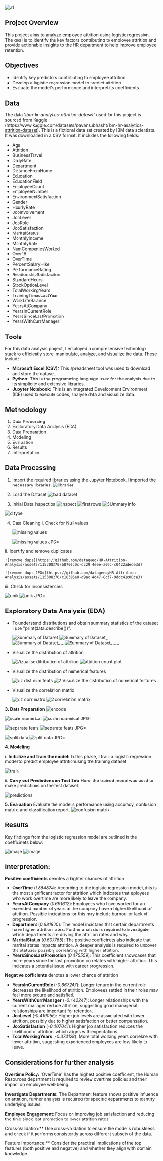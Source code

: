 ![a1](https://github.com/datageeq/HR-Attrition-Analysis/assets/115308270/38d15c8e-4ca9-4793-a93c-e53625851b9e)


## Project Overview
This project aims to analyze employee attrition using logistic regression. The goal is to identify the key factors contributing to employee attrition and provide actionable insights to the HR department to help improve employee retention.

## Objectives
- Identify key predictors contributing to employee attrition.
- Develop a logistic regression model to predict attrition.
- Evaluate the model's performance and interpret its coefficients.

## Data
The data '*ibm-hr-analytics-attrition-dataset*' used for this project is sourced from Kaggle (https://www.kaggle.com/datasets/pavansubhasht/ibm-hr-analytics-attrition-dataset). This is a fictional data set created by IBM data scientists. It was downloaded in a CSV format. It includes the following fields: 
- Age
- Attrition
- BusinessTravel
- DailyRate
- Department
- DistanceFromHome
- Education
- EducationField
- EmployeeCount
- EmployeeNumber
- EnvironmentSatisfaction
- Gender
- HourlyRate
- JobInvolvement
- JobLevel
- JobRole
- JobSatisfaction
- MaritalStatus
- MonthlyIncome
- MonthlyRate
- NumCompaniesWorked
- Over18
- OverTime
- PercentSalaryHike
- PerformanceRating
- RelationshipSatisfaction
- StandardHours
- StockOptionLevel
- TotalWorkingYears
- TrainingTimesLastYear
- WorkLifeBalance
- YearsAtCompany
- YearsInCurrentRole
- YearsSinceLastPromotion
- YearsWithCurrManager

## Tools
For this data analysis project, I employed a comprehensive technology stack to efficiently store, manipulate, analyze, and visualize the data. These include:
- **Microsoft Excel (CSV):** This spreadsheet tool was used to download and store the dataset.
- **Python:** This is the programming language used for the analysis due to its simplicity and extensive libraries.
- **Jupyter Notebook:** This is an Integrated Development Environment (IDE) used to execute codes, analyse data and visualize data.


## Methodology
1. Data Processing
2. Exploratory Data Analysis (EDA)
3. Data Preparation
4. Modeling
5. Evaluation
6. Results
7. Interpretation


## Data Processing
1. Import the required libraries using the Jupyter Notebook, I imported the necessary libraries.
![libraries](https://github.com/datageeq/HR-Attrition-Analysis/assets/115308270/6c8aeb4d-7862-4e8c-9fd2-8fa61f92e014)


2. Load the Dataset
![load dataset](https://github.com/datageeq/HR-Attrition-Analysis/assets/115308270/7ed811c2-0f3b-4d20-809d-13b3b85240f4)


3. Initial Data Inspection
  ![inspect](https://github.com/datageeq/HR-Attrition-Analysis/assets/115308270/923e3cc9-6f54-4d00-8c62-bf0f2c2344d9)
  ![first rows](https://github.com/datageeq/HR-Attrition-Analysis/assets/115308270/aab3c28f-27b7-471b-8f58-3a53ca7de05e)
  ![SUmmary info](https://github.com/datageeq/HR-Attrition-Analysis/assets/115308270/6c64ea18-d4f1-43f9-8eaf-2e2a8af290eb)

  ![d type](https://github.com/datageeq/HR-Attrition-Analysis/assets/115308270/f3523976-7eed-49cb-9120-31d7552d2bd0)




4. Data Cleaning
i. Check for Null values
   
    ![missing values](https://github.com/datageeq/HR-Attrition-Analysis/assets/115308270/be78b926-eb61-4995-952b-ddd874441b3a)
   
    ![missing values JPG=](https://github.com/datageeq/HR-Attrition-Analysis/assets/115308270/7ee7ee62-67b0-4bf2-b685-4b9c0ee822e1)

ii. Identify and remove duplicates
   
    ![remove dups](https://github.com/datageeq/HR-Attrition-Analysis/assets/115308270/b8706c0c-dc29-4eee-a0ac-c0422adede3d)
   
    ![remove dups JPG=](https://github.com/datageeq/HR-Attrition-Analysis/assets/115308270/c18316a0-d9ac-4d47-8cb7-9ddc41c00ca3)
  
iii. Check for inconsistencies
   
   ![unik](https://github.com/datageeq/HR-Attrition-Analysis/assets/115308270/c5530ee0-ce17-4561-a90c-f44c1dcc3c48)
   ![unik JPG=](https://github.com/datageeq/HR-Attrition-Analysis/assets/115308270/dbaf59d6-d4b7-4f6e-95b6-7a047d88ed26)


   




   
## Exploratory Data Analysis (EDA)
   - To understand distributions and obtain summary statistics of the dataset I use "print(data.describe())".
     
     ![Summary of Dataset](https://github.com/datageeq/HR-Attrition-Analysis/assets/115308270/6aad0336-339a-4709-9bc3-cd212a3fa99a)
     ![Summary of Dataset_](https://github.com/datageeq/HR-Attrition-Analysis/assets/115308270/261418c7-d9da-412d-ace9-b9ef9ae15b43)
     ![Summary of Dataset_ _](https://github.com/datageeq/HR-Attrition-Analysis/assets/115308270/8278b2a7-22a3-4d39-8b18-f9d09f1a6670)
     ![Summary of Dataset_ _ _](https://github.com/datageeq/HR-Attrition-Analysis/assets/115308270/b4d56b0b-a183-48df-8c48-ef421e714ebe)


   - Visualize the distribution of attrition
     
      ![Vizualise ditribution of attrition](https://github.com/datageeq/HR-Attrition-Analysis/assets/115308270/2e9f833b-7129-4a2e-a5b3-427f0dca25d2)
      ![attrition count plot](https://github.com/datageeq/HR-Attrition-Analysis/assets/115308270/ae1d26a9-b799-4b56-867a-7d5ab34c30e8)



   - Visualize the distribution of numerical features

      ![viz dist num feats](https://github.com/datageeq/HR-Attrition-Analysis/assets/115308270/586742c4-d207-4aad-a6a4-800591045f9b)
        ![2 Visualize the distribution of numerical features](https://github.com/datageeq/HR-Attrition-Analysis/assets/115308270/a417c4d1-a2ff-443e-afa8-e01d1a1874c5)



   - Visualize the correlation matrix

        ![viz corr matrx](https://github.com/datageeq/HR-Attrition-Analysis/assets/115308270/468aeee7-8d07-4247-b145-bd69732762c1)
       ![2 correlation matrix](https://github.com/datageeq/HR-Attrition-Analysis/assets/115308270/27bcb1f2-54d3-42fd-a76c-ac4cb4d0026e)


    
**3. Data Preparation**
![encode](https://github.com/datageeq/HR-Attrition-Analysis/assets/115308270/2bf7be61-8142-42c9-91f5-99b8d76eb841)

![scale numerical](https://github.com/datageeq/HR-Attrition-Analysis/assets/115308270/29a13d36-1770-4f8b-8637-b45ae79b0430)
![scale numerical JPG=](https://github.com/datageeq/HR-Attrition-Analysis/assets/115308270/ae9ed269-1915-4630-8a03-4e6ef721eac9)

![separate feats](https://github.com/datageeq/HR-Attrition-Analysis/assets/115308270/2a4f5ef3-916e-49c0-abb0-939ea44686ee)
![separate feats JPG=](https://github.com/datageeq/HR-Attrition-Analysis/assets/115308270/df8d23e5-f82e-4c5a-bc5b-97c7de145d04)

![split data](https://github.com/datageeq/HR-Attrition-Analysis/assets/115308270/16976790-c5ea-49ca-b0e0-871f6a85ed9b)
![split data JPG=](https://github.com/datageeq/HR-Attrition-Analysis/assets/115308270/7e4dab09-c760-4560-b20c-eaa9cfb88050)












**4. Modeling**

i. **Initialize and Train the model:** In this phase, I train a logistic regression model to predict employee attritionusing the training dataset

  ![train](https://github.com/datageeq/HR-Attrition-Analysis/assets/115308270/479174c9-fa67-4497-8e1d-6f59f92d1618)

ii. **Carry out Predictions on Test Set:** Here, the trained model was used to make predictions on the test dataset.

![predictions](https://github.com/datageeq/HR-Attrition-Analysis/assets/115308270/80d79d37-27ef-485d-96e6-2a18048d04de)




**5. Evaluation**
Evaluate the model's performance using accuracy, confusion matrix, and classification report.
![confusion matrix](https://github.com/datageeq/HR-Attrition-Analysis/assets/115308270/9e81a223-73bb-469a-9c63-13171c1b9d38)





## Results
Key findings from the logistic regression model are outlined in the coefficinets below: 

![image](https://github.com/datageeq/HR-Attrition-Analysis/assets/115308270/cd71f33e-d84f-4e36-b6b0-7a3f7dc93869)
![image](https://github.com/datageeq/HR-Attrition-Analysis/assets/115308270/722361c6-3996-40ed-a246-81f0da7f56bd)

 ## Interpretation:
 **Positive coefficients** denotes a highter chances of attrition
   - **OverTime** (*1.854874*): According to the logistic regression model, this is the most significant factor for attrition which indicates that eployees who work overtime are more likely to leave the company. 
   - **YearsAtCompany** (*0.691612*): Employees who have worked for an extended number of years at the company have a higher likelihood of attrition. Possible indications for this may include burnout or lack of progression.
   - **Department** (*0.681800*): The model indictaes that certain departments have higher attrition rates. Further analysis is required to investigate which departments are driving the attrition rates and why.
   - **MaritalStatus** (*0.607765*): The positive coefficinets also indicate that marital status impacts attrition. A deeper analysis is required to uncover the statuses possibly correlating with higher attrition.
   - **YearsSinceLastPromotion** (*0.475559*): This coefficient showcases that more years since the last promotion correlates with higher attrition. This indicates a potential issue with career progression.


 **Negative cofficients** denotes a lower chance of attrition
   - **YearsInCurrentRole** (*-0.667247*): Longer tenure in the current role decreases the likelihood of attrition. Employees settled in their roles may feel more secure and satisfied.
   - **YearsWithCurrManager** (*-0.442247*): Longer relationships with the current manager reduce attrition, suggesting good managerial relationships are important for retention.
   - **JobLevel** (*-0.419056*): Higher job levels are associated with lower attrition, possibly due to higher satisfaction or better compensation.
   - **JobSatisfaction** (*-0.407041*): Higher job satisfaction reduces the likelihood of attrition, which aligns with expectations.
   - **TotalWorkingYears** (*-0.374128*): More total working years correlate with lower attrition, suggesting experienced employees are less likely to leave.


## Considerations for further analysis

**Overtime Policy:**
'OverTime' has the highest positive coefficient, the Human Resources department is required to review overtime policies and their impact on employee well-being.

**Investigate Departments:**
The Department feature shows positive influence on attrition, further analysis is required for specific departments to identify underlying issues.

**Employee Engagement:**
Focus on improving job satisfaction and reducing the time since last promotion to lower attrition rates.

Cross-Validation:**
Use cross-validation to ensure the model's robustness and check if it performs consistently across different subsets of the data.

Feature Importance:**
Consider the practical implications of the top features (both positive and negative) and whether they align with domain knowledge.








